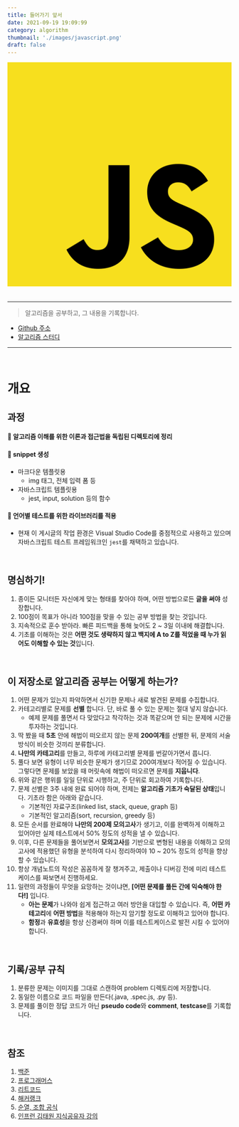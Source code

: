 ```yaml
---
title: 들어가기 앞서
date: 2021-09-19 19:09:99
category: algorithm
thumbnail: './images/javascript.png'
draft: false
---
```


<div align='center'>

<img src='./images/javascript.png' width='600'/>

</div>

<br>
<hr>

> 알고리즘을 공부하고, 그 내용을 기록합니다.

- [Github 주소](https://github.com/InSeong-So/Algorithm)
- [알고리즘 스터디](https://github.com/SISALGO)

<hr>
<br>

# 개요
## 과정
#### :book: 알고리즘 이해를 위한 이론과 접근법을 독립된 디렉토리에 정리
#### :book: snippet 생성
- 마크다운 템플릿용
  - img 태그, 전체 입력 폼 등
- 자바스크립트 템플릿용
  - jest, input, solution 등의 함수
#### :book: 언어별 테스트를 위한 라이브러리를 적용
- 현재 이 게시글의 작업 환경은 Visual Studio Code를 중점적으로 사용하고 있으며 자바스크립트 테스트 프레임워크인 `jest`를 채택하고 있습니다.

<br>

## 명심하기!
1. 종이든 모니터든 자신에게 맞는 형태를 찾아야 하며, 어떤 방법으로든 **글을 써야** 성장합니다.
2. 100점이 목표가 아니라 100점을 맞을 수 있는 공부 방법을 찾는 것입니다.
3. 지속적으로 훈수 받아라. 빠른 피드백을 통해 늦어도 2 ~ 3일 이내에 해결합니다.
4. 기초를 이해하는 것은 **어떤 것도 생략하지 않고 백지에 A to Z를 적었을 때 누가 읽어도 이해할 수 있는 것**입니다.

<br>

## 이 저장소로 알고리즘 공부는 어떻게 하는가?
1. 어떤 문제가 있는지 파악하면서 신기한 문제나 새로 발견된 문제를 수집합니다.
3. 카테고리별로 문제를 **선별** 합니다. 단, 바로 풀 수 있는 문제는 절대 넣지 않습니다.
   - 예제 문제를 풀면서 다 맞았다고 착각하는 것과 똑같으며 안 되는 문제에 시간을 투자하는 것입니다.
5. 딱 봤을 때 **5초** 안에 해법이 떠오르지 않는 문제 **200여개**를 선별한 뒤, 문제의 서술 방식이 비슷한 것끼리 분류합니다.
6. **나만의 카테고리**를 만들고, 하루에 카테고리별 문제를 번갈아가면서 풉니다.
7. 풀다 보면 유형이 너무 비슷한 문제가 생기므로 200여개보다 적어질 수 있습니다. 그렇다면 문제를 보았을 때 머릿속에 해법이 떠오르면 문제를 **지웁니다**.
8. 위와 같은 행위를 일일 단위로 시행하고, 주 단위로 회고하여 기록합니다.
9. 문제 선별은 3주 내에 완료 되어야 하며, 전제는 **알고리즘 기초가 숙달된 상태**입니다. 기초라 함은 아래와 같습니다.
    - 기본적인 자료구조(linked list, stack, queue, graph 등)
    - 기본적인 알고리즘(sort, recursion, greedy 등)
10. 모든 순서를 완료해야 **나만의 200제 모의고사**가 생기고, 이를 완벽하게 이해하고 있어야만 실제 테스트에서 50% 정도의 성적을 낼 수 있습니다.
11. 이후, 다른 문제들을 풀어보면서 **모의고사**를 기반으로 변형된 내용을 이해하고 모의고사에 적용했던 유형을 분석하여 다시 정리하여야 10 ~ 20% 정도의 성적을 향상할 수 있습니다.
12. 항상 개념노트의 작성은 꼼꼼하게 잘 챙겨주고, 제출이나 디버깅 전에 미리 테스트케이스를 짜보면서 진행하세요.
13. 일련의 과정들이 무엇을 요망하는 것이냐면, **[어떤 문제를 풀든 간에 익숙해야 한다!]** 입니다.
    - **아는 문제**가 나와야 쉽게 접근하고 여러 방안을 대입할 수 있습니다. 즉, **어떤 카테고리**에 **어떤 방법**을 적용해야 하는지 암기할 정도로 이해하고 있어야 합니다.
    - **함정**과 **유효성**을 항상 신경써야 하며 이를 테스트케이스로 발전 시킬 수 있어야 합니다.

<br>

## 기록/공부 규칙
1. 분류한 문제는 이미지를 그대로 스캔하여 problem 디렉토리에 저장합니다.
2. 동일한 이름으로 코드 파일을 만든다(.java, .spec.js, .py 등).
3. 문제를 풀이한 정답 코드가 아닌 **pseudo code**와 **comment**, **testcase**를 기록합니다.

<br>

## 참조
1. [백준](https://www.acmicpc.net/)
2. [프로그래머스](https://programmers.co.kr/)
4. [리트코드](https://leetcode.com/)
5. [해커랭크](https://www.hackerrank.com/)
6. [순열, 조합 공식](https://coding-factory.tistory.com/606)
3. [인프런 김태원 지식공유자 강의](https://www.inflearn.com/course/%EC%9E%90%EB%B0%94%EC%8A%A4%ED%81%AC%EB%A6%BD%ED%8A%B8-%EC%95%8C%EA%B3%A0%EB%A6%AC%EC%A6%98-%EB%AC%B8%EC%A0%9C%ED%92%80%EC%9D%B4)
